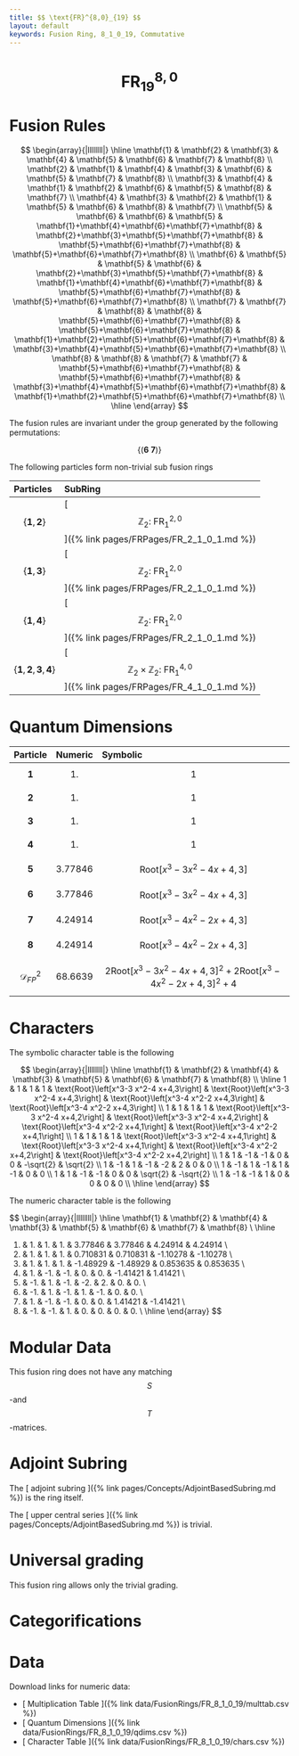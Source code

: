 ```yaml
---
title: $$ \text{FR}^{8,0}_{19} $$
layout: default
keywords: Fusion Ring, 8_1_0_19, Commutative
---
```

# $$ \text{FR}^{8,0}_{19} $$


# Fusion Rules

$$
\begin{array}{|llllllll|}
\hline
 \mathbf{1} & \mathbf{2} & \mathbf{3} & \mathbf{4} & \mathbf{5} & \mathbf{6} & \mathbf{7} & \mathbf{8} \\
 \mathbf{2} & \mathbf{1} & \mathbf{4} & \mathbf{3} & \mathbf{6} & \mathbf{5} & \mathbf{7} & \mathbf{8} \\
 \mathbf{3} & \mathbf{4} & \mathbf{1} & \mathbf{2} & \mathbf{6} & \mathbf{5} & \mathbf{8} & \mathbf{7} \\
 \mathbf{4} & \mathbf{3} & \mathbf{2} & \mathbf{1} & \mathbf{5} & \mathbf{6} & \mathbf{8} & \mathbf{7} \\
 \mathbf{5} & \mathbf{6} & \mathbf{6} & \mathbf{5} & \mathbf{1}+\mathbf{4}+\mathbf{6}+\mathbf{7}+\mathbf{8} & \mathbf{2}+\mathbf{3}+\mathbf{5}+\mathbf{7}+\mathbf{8} & \mathbf{5}+\mathbf{6}+\mathbf{7}+\mathbf{8} & \mathbf{5}+\mathbf{6}+\mathbf{7}+\mathbf{8} \\
 \mathbf{6} & \mathbf{5} & \mathbf{5} & \mathbf{6} & \mathbf{2}+\mathbf{3}+\mathbf{5}+\mathbf{7}+\mathbf{8} & \mathbf{1}+\mathbf{4}+\mathbf{6}+\mathbf{7}+\mathbf{8} & \mathbf{5}+\mathbf{6}+\mathbf{7}+\mathbf{8} & \mathbf{5}+\mathbf{6}+\mathbf{7}+\mathbf{8} \\
 \mathbf{7} & \mathbf{7} & \mathbf{8} & \mathbf{8} & \mathbf{5}+\mathbf{6}+\mathbf{7}+\mathbf{8} & \mathbf{5}+\mathbf{6}+\mathbf{7}+\mathbf{8} & \mathbf{1}+\mathbf{2}+\mathbf{5}+\mathbf{6}+\mathbf{7}+\mathbf{8} & \mathbf{3}+\mathbf{4}+\mathbf{5}+\mathbf{6}+\mathbf{7}+\mathbf{8} \\
 \mathbf{8} & \mathbf{8} & \mathbf{7} & \mathbf{7} & \mathbf{5}+\mathbf{6}+\mathbf{7}+\mathbf{8} & \mathbf{5}+\mathbf{6}+\mathbf{7}+\mathbf{8} & \mathbf{3}+\mathbf{4}+\mathbf{5}+\mathbf{6}+\mathbf{7}+\mathbf{8} & \mathbf{1}+\mathbf{2}+\mathbf{5}+\mathbf{6}+\mathbf{7}+\mathbf{8} \\
\hline
\end{array}
$$


The fusion rules are invariant under the group generated by the following permutations:

$$ \left\{(\mathbf{6} \ \mathbf{7})\right\} $$


The following particles form non-trivial sub fusion rings

| Particles | SubRing |
| :------ | :------ |
| $$ \{\mathbf{1},\mathbf{2}\} $$ | [ $$ \mathbb{Z}_2:\ \text{FR}^{2,0}_{1} $$ ]({% link pages/FRPages/FR_2_1_0_1.md %}) |
| $$ \{\mathbf{1},\mathbf{3}\} $$ | [ $$ \mathbb{Z}_2:\ \text{FR}^{2,0}_{1} $$ ]({% link pages/FRPages/FR_2_1_0_1.md %}) |
| $$ \{\mathbf{1},\mathbf{4}\} $$ | [ $$ \mathbb{Z}_2:\ \text{FR}^{2,0}_{1} $$ ]({% link pages/FRPages/FR_2_1_0_1.md %}) |
| $$ \{\mathbf{1},\mathbf{2},\mathbf{3},\mathbf{4}\} $$ | [ $$ \mathbb{Z}_2\times \mathbb{Z}_2:\ \text{FR}^{4,0}_{1} $$ ]({% link pages/FRPages/FR_4_1_0_1.md %}) |


# Quantum Dimensions

| Particle | Numeric | Symbolic |
| :------ | :------ | :------ |
| $$ \mathbf{1} $$ | $$ 1. $$ | $$ 1 $$ |
| $$ \mathbf{2} $$ | $$ 1. $$ | $$ 1 $$ |
| $$ \mathbf{3} $$ | $$ 1. $$ | $$ 1 $$ |
| $$ \mathbf{4} $$ | $$ 1. $$ | $$ 1 $$ |
| $$ \mathbf{5} $$ | $$ 3.77846 $$ | $$ \text{Root}\left[x^3-3 x^2-4 x+4,3\right] $$ |
| $$ \mathbf{6} $$ | $$ 3.77846 $$ | $$ \text{Root}\left[x^3-3 x^2-4 x+4,3\right] $$ |
| $$ \mathbf{7} $$ | $$ 4.24914 $$ | $$ \text{Root}\left[x^3-4 x^2-2 x+4,3\right] $$ |
| $$ \mathbf{8} $$ | $$ 4.24914 $$ | $$ \text{Root}\left[x^3-4 x^2-2 x+4,3\right] $$ |
| $$ \mathcal{D}_{FP}^2 $$ | $$ 68.6639 $$ | $$ 2 \text{Root}\left[x^3-3 x^2-4 x+4,3\right]^2+2 \text{Root}\left[x^3-4 x^2-2 x+4,3\right]^2+4 $$ |

# Characters

The symbolic character table is the following

$$
\begin{array}{|llllllll|}
\hline
 \mathbf{1} & \mathbf{2} & \mathbf{4} & \mathbf{3} & \mathbf{5} & \mathbf{6} & \mathbf{7} & \mathbf{8} \\
\hline
 1 & 1 & 1 & 1 & \text{Root}\left[x^3-3 x^2-4 x+4,3\right] & \text{Root}\left[x^3-3 x^2-4 x+4,3\right] & \text{Root}\left[x^3-4 x^2-2 x+4,3\right] & \text{Root}\left[x^3-4 x^2-2 x+4,3\right] \\
 1 & 1 & 1 & 1 & \text{Root}\left[x^3-3 x^2-4 x+4,2\right] & \text{Root}\left[x^3-3 x^2-4 x+4,2\right] & \text{Root}\left[x^3-4 x^2-2 x+4,1\right] & \text{Root}\left[x^3-4 x^2-2 x+4,1\right] \\
 1 & 1 & 1 & 1 & \text{Root}\left[x^3-3 x^2-4 x+4,1\right] & \text{Root}\left[x^3-3 x^2-4 x+4,1\right] & \text{Root}\left[x^3-4 x^2-2 x+4,2\right] & \text{Root}\left[x^3-4 x^2-2 x+4,2\right] \\
 1 & 1 & -1 & -1 & 0 & 0 & -\sqrt{2} & \sqrt{2} \\
 1 & -1 & 1 & -1 & -2 & 2 & 0 & 0 \\
 1 & -1 & 1 & -1 & 1 & -1 & 0 & 0 \\
 1 & 1 & -1 & -1 & 0 & 0 & \sqrt{2} & -\sqrt{2} \\
 1 & -1 & -1 & 1 & 0 & 0 & 0 & 0 \\
\hline
\end{array}
$$

The numeric character table is the following

$$
\begin{array}{|llllllll|}
\hline
 \mathbf{1} & \mathbf{2} & \mathbf{4} & \mathbf{3} & \mathbf{5} & \mathbf{6} & \mathbf{7} & \mathbf{8} \\
\hline
 1. & 1. & 1. & 1. & 3.77846 & 3.77846 & 4.24914 & 4.24914 \\
 1. & 1. & 1. & 1. & 0.710831 & 0.710831 & -1.10278 & -1.10278 \\
 1. & 1. & 1. & 1. & -1.48929 & -1.48929 & 0.853635 & 0.853635 \\
 1. & 1. & -1. & -1. & 0. & 0. & -1.41421 & 1.41421 \\
 1. & -1. & 1. & -1. & -2. & 2. & 0. & 0. \\
 1. & -1. & 1. & -1. & 1. & -1. & 0. & 0. \\
 1. & 1. & -1. & -1. & 0. & 0. & 1.41421 & -1.41421 \\
 1. & -1. & -1. & 1. & 0. & 0. & 0. & 0. \\
\hline
\end{array}
$$

# Modular Data

This fusion ring does not have any matching $$ S $$-and $$ T $$-matrices.

# Adjoint Subring

The [ adjoint subring ]({% link pages/Concepts/AdjointBasedSubring.md %}) is the ring itself.

The [ upper central series ]({% link pages/Concepts/AdjointBasedSubring.md %}) is trivial.

# Universal grading

This fusion ring allows only the trivial grading.

# Categorifications



# Data

Download links for numeric data:

* [ Multiplication Table ]({% link data/FusionRings/FR_8_1_0_19/multtab.csv %})
* [ Quantum Dimensions ]({% link data/FusionRings/FR_8_1_0_19/qdims.csv %})
* [ Character Table ]({% link data/FusionRings/FR_8_1_0_19/chars.csv %})